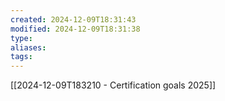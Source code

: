 ```yaml
---
created: 2024-12-09T18:31:43
modified: 2024-12-09T18:31:38
type: 
aliases: 
tags:
---
```


[[2024-12-09T183210 - Certification goals 2025]]
